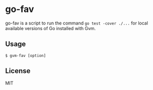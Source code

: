 # go-fav

go-fav is a script to run the command `go test -cover ./...` for local available versions of Go installed with Gvm.


## Usage

```
$ gvm-fav [option]
```


## License

MIT
